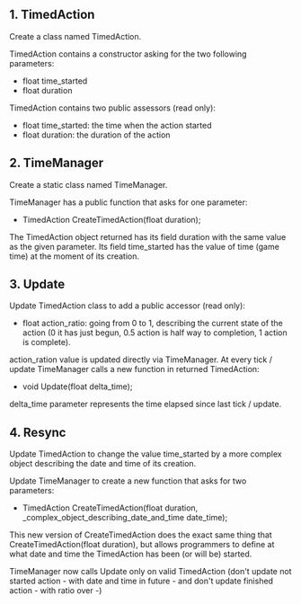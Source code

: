 ## 1. TimedAction
 
Create a class named TimedAction.
 
TimedAction contains a constructor asking for the two following parameters:
* float time_started
* float duration
 
TimedAction contains two public assessors (read only):
* float time_started: the time when the action started
* float duration: the duration of the action
 
## 2. TimeManager
 
Create a static class named TimeManager.
 
TimeManager has a public function that asks for one parameter:
* TimedAction CreateTimedAction(float duration);
 
The TimedAction object returned has its field duration with the same value as the given parameter. Its field time_started has the value of time (game time) at the moment of its creation.
 
## 3. Update
 
Update TimedAction class to add a public accessor (read only):
* float action_ratio: going from 0 to 1, describing the current state of the action (0 it has just begun, 0.5 action is half way to completion, 1 action is complete).
 
action_ration value is updated directly via TimeManager. At every tick / update TimeManager calls a new function in returned TimedAction:
* void Update(float delta_time);
 
delta_time parameter represents the time elapsed since last tick / update.
 
## 4. Resync
 
Update TimedAction to change the value time_started by a more complex object describing the date and time of its creation.
 
Update TimeManager to create a new function that asks for two parameters:
* TimedAction CreateTimedAction(float duration, _complex_object_describing_date_and_time date_time);
 
This new version of CreateTimedAction does the exact same thing that CreateTimedAction(float duration), but allows programmers to define at what date and time the TimedAction has been (or will be) started.
 
TimeManager now calls Update only on valid TimedAction (don't update not started action - with date and time in future - and don't update finished action - with ratio over -)